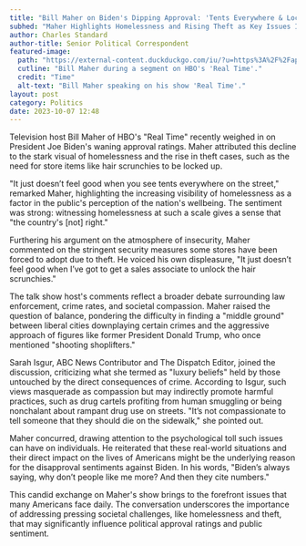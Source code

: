 ```yaml
---
title: "Bill Maher on Biden's Dipping Approval: 'Tents Everywhere & Locked Hair Scrunchies'"
subhed: "Maher Highlights Homelessness and Rising Theft as Key Issues Impacting President Biden's Popularity"
author: Charles Standard
author-title: Senior Political Correspondent
featured-image: 
  path: "https://external-content.duckduckgo.com/iu/?u=https%3A%2F%2Fapi.time.com%2Fwp-content%2Fuploads%2F2017%2F06%2Fbill-maher-real-time.jpg&f=1&nofb=1&ipt=d56c3265c139231441378232df7acd13e92c766accff18f6952a9ab572459641&ipo=images"
  cutline: "Bill Maher during a segment on HBO's 'Real Time'."
  credit: "Time"
  alt-text: "Bill Maher speaking on his show 'Real Time'."
layout: post
category: Politics
date: 2023-10-07 12:48
---
```


Television host Bill Maher of HBO's "Real Time" recently weighed in on President Joe Biden's waning approval ratings. Maher attributed this decline to the stark visual of homelessness and the rise in theft cases, such as the need for store items like hair scrunchies to be locked up.

"It just doesn’t feel good when you see tents everywhere on the street," remarked Maher, highlighting the increasing visibility of homelessness as a factor in the public's perception of the nation's wellbeing. The sentiment was strong: witnessing homelessness at such a scale gives a sense that "the country's [not] right."

Furthering his argument on the atmosphere of insecurity, Maher commented on the stringent security measures some stores have been forced to adopt due to theft. He voiced his own displeasure, "It just doesn’t feel good when I’ve got to get a sales associate to unlock the hair scrunchies."

The talk show host's comments reflect a broader debate surrounding law enforcement, crime rates, and societal compassion. Maher raised the question of balance, pondering the difficulty in finding a "middle ground" between liberal cities downplaying certain crimes and the aggressive approach of figures like former President Donald Trump, who once mentioned "shooting shoplifters."

Sarah Isgur, ABC News Contributor and The Dispatch Editor, joined the discussion, criticizing what she termed as "luxury beliefs" held by those untouched by the direct consequences of crime. According to Isgur, such views masquerade as compassion but may indirectly promote harmful practices, such as drug cartels profiting from human smuggling or being nonchalant about rampant drug use on streets. "It’s not compassionate to tell someone that they should die on the sidewalk," she pointed out.

Maher concurred, drawing attention to the psychological toll such issues can have on individuals. He reiterated that these real-world situations and their direct impact on the lives of Americans might be the underlying reason for the disapproval sentiments against Biden. In his words, "Biden’s always saying, why don’t people like me more? And then they cite numbers."

This candid exchange on Maher's show brings to the forefront issues that many Americans face daily. The conversation underscores the importance of addressing pressing societal challenges, like homelessness and theft, that may significantly influence political approval ratings and public sentiment.

